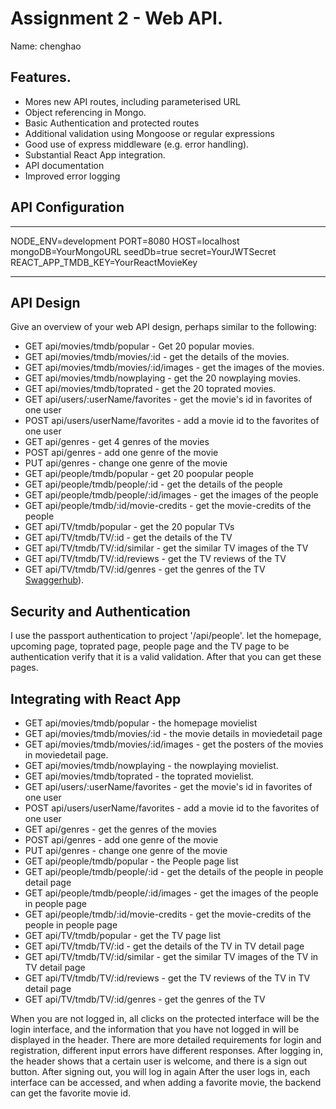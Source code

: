 # Assignment 2 - Web API.

Name: chenghao

## Features.

 + Mores new API routes, including  parameterised URL
 + Object referencing in Mongo.
 + Basic Authentication and protected routes
 + Additional validation using Mongoose or regular expressions
 + Good use of express middleware (e.g. error handling).
 + Substantial React App integration.
 + API documentation 
 + Improved error logging



## API Configuration

______________________
NODE_ENV=development
PORT=8080
HOST=localhost
mongoDB=YourMongoURL
seedDb=true
secret=YourJWTSecret
REACT_APP_TMDB_KEY=YourReactMovieKey
______________________

## API Design
Give an overview of your web API design, perhaps similar to the following: 

+ GET api/movies/tmdb/popular - Get 20 popular movies.
+ GET api/movies/tmdb/movies/:id - get the details of the movies.
+ GET api/movies/tmdb/movies/:id/images - get the images of the movies.
+ GET api/movies/tmdb/nowplaying - get the 20 nowplaying movies.
+ GET api/movies/tmdb/toprated - get the 20 toprated movies.
+ GET api/users/:userName/favorites - get the movie's id in favorites of one user
+ POST api/users/userName/favorites - add a movie id to the favorites of one user
+ GET api/genres - get 4 genres of the movies
+ POST api/genres - add one genre of the movie
+ PUT api/genres - change one genre of the movie
+ GET api/people/tmdb/popular - get 20 poopular people
+ GET api/people/tmdb/people/:id - get the details of the people
+ GET api/people/tmdb/people/:id/images - get the images of the people
+ GET api/people/tmdb/:id/movie-credits - get  the movie-credits of the people
+ GET api/TV/tmdb/popular - get the 20 popular TVs
+ GET api/TV/tmdb/TV/:id - get the details of the TV
+ GET api/TV/tmdb/TV/:id/similar - get the similar TV images of the TV
+ GET api/TV/tmdb/TV/:id/reviews - get the TV reviews of the TV
+ GET api/TV/tmdb/TV/:id/genres - get the genres of the TV
 [Swaggerhub](https://app.swaggerhub.com/apis/xiechenghao111/movies-api/1.0.0#/)).

## Security and Authentication
I use the passport authentication to project '/api/people'. let the homepage, upcoming page, toprated page, people page and the TV page to be authentication verify that it is a valid validation. After that you can get these pages.
## Integrating with React App

+ GET api/movies/tmdb/popular - the homepage movielist
+ GET api/movies/tmdb/movies/:id - the movie details in moviedetail page
+ GET api/movies/tmdb/movies/:id/images - get the posters of the movies in moviedetail page.
+ GET api/movies/tmdb/nowplaying - the nowplaying movielist.
+ GET api/movies/tmdb/toprated - the toprated movielist.
+ GET api/users/:userName/favorites - get the movie's id in favorites of one user
+ POST api/users/userName/favorites - add a movie id to the favorites of one user
+ GET api/genres - get the genres of the movies
+ POST api/genres - add one genre of the movie
+ PUT api/genres - change one genre of the movie
+ GET api/people/tmdb/popular - the People page list
+ GET api/people/tmdb/people/:id - get the details of the people in people detail page
+ GET api/people/tmdb/people/:id/images - get the images of the people in people page
+ GET api/people/tmdb/:id/movie-credits - get  the movie-credits of the people in people page
+ GET api/TV/tmdb/popular - get the TV page list
+ GET api/TV/tmdb/TV/:id - get the details of the TV in TV detail page
+ GET api/TV/tmdb/TV/:id/similar - get the similar TV images of the TV in TV detail page
+ GET api/TV/tmdb/TV/:id/reviews - get the TV reviews of the TV in TV detail page
+ GET api/TV/tmdb/TV/:id/genres - get the genres of the TV

When you are not logged in, all clicks on the protected interface will be the login interface, and the information that you have not logged in will be displayed in the header.
There are more detailed requirements for login and registration, different input errors have different responses.
After logging in, the header shows that a certain user is welcome, and there is a sign out button. After signing out, you will log in again
After the user logs in, each interface can be accessed, and when adding a favorite movie, the backend can get the favorite movie id.